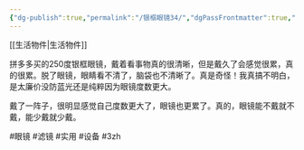 ```yaml
---
{"dg-publish":true,"permalink":"/银框眼镜34/","dgPassFrontmatter":true,"noteIcon":""}
---
```





[[生活物件\|生活物件]]

拼多多买的250度银框眼镜，戴着看事物真的很清晰，但是戴久了会感觉很累，真的很累。脱了眼镜，眼睛看不清了，脑袋也不清晰了。真是奇怪！我真搞不明白，是太廉价没防蓝光还是纯粹因为眼镜度数更大。

戴了一阵子，很明显感觉自己度数更大了，眼镜也更累了。真的，眼镜能不戴就不戴，能少戴就少戴。

#眼镜 #滤镜 #实用 #设备 #3zh 